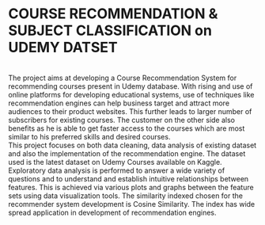 # COURSE RECOMMENDATION & SUBJECT CLASSIFICATION on UDEMY DATSET
<br>
The project aims at developing a Course Recommendation System for recommending courses present in Udemy database. With rising and use of online platforms for developing educational systems, use of techniques like recommendation engines can help business target and attract more audiences to their product websites. This further leads to larger number of subscribers for existing courses. The customer on the other side also benefits as he is able to get faster access to the courses which are most similar to his preferred skills and desired courses.
<br>
This project focuses on both data cleaning, data analysis of existing dataset and also the implementation of the recommendation engine. The dataset used is the latest dataset on Udemy Courses available on Kaggle. Exploratory data analysis is performed to answer a wide variety of questions and to understand and establish intuitive relationships between features. This is achieved via various plots and graphs between the feature sets using data visualization tools. The similarity indexed chosen for the recommender system development is Cosine Similarity. The index has wide spread application in development of recommendation engines.
